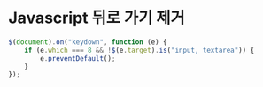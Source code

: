 # Javascript 뒤로 가기 제거
```javascript
$(document).on("keydown", function (e) {
    if (e.which === 8 && !$(e.target).is("input, textarea")) {
        e.preventDefault();
    }
});
```